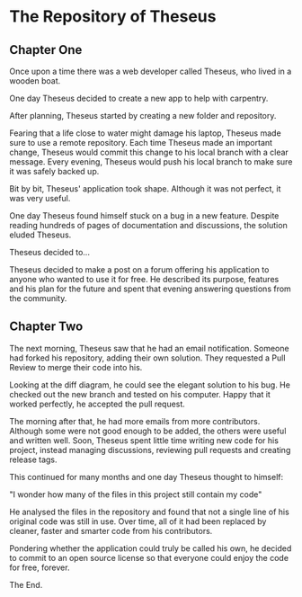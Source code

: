 # The Repository of Theseus

## Chapter One

Once upon a time there was a web developer called Theseus, who lived in a wooden boat.

One day Theseus decided to create a new app to help with carpentry.

After planning, Theseus started by creating a new folder and repository.

Fearing that a life close to water might damage his laptop, Theseus made sure to use a remote repository. Each time Theseus made an important change, Theseus would commit this change to his local branch with a clear message. Every evening, Theseus would push his local branch to make sure it was safely backed up.

Bit by bit, Theseus' application took shape. Although it was not perfect, it was very useful.

One day Theseus found himself stuck on a bug in a new feature. Despite reading hundreds of pages of documentation and discussions, the solution eluded Theseus.

Theseus decided to...

Theseus decided to make a post on a forum offering his application to anyone who wanted to use it for free. He described its purpose, features and his plan for the future and spent that evening answering questions from the community.

## Chapter Two

The next morning, Theseus saw that he had an email notification. Someone had forked his repository, adding their own solution. They requested a Pull Review to merge their code into his.

Looking at the diff diagram, he could see the elegant solution to his bug. He checked out the new branch and tested on his computer. Happy that it worked perfectly, he accepted the pull request.

The morning after that, he had more emails from more contributors. Although some were not good enough to be added, the others were useful and written well. Soon, Theseus spent little time writing new code for his project, instead managing discussions, reviewing pull requests and creating release tags.

This continued for many months and one day Theseus thought to himself:

"I wonder how many of the files in this project still contain my code"

He analysed the files in the repository and found that not a single line of his original code was still in use. Over time, all of it had been replaced by cleaner, faster and smarter code from his contributors.

Pondering whether the application could truly be called his own, he decided to commit to an open source license so that everyone could enjoy the code for free, forever.

The End.
